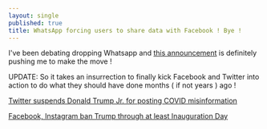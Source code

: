 ```yaml
---
layout: single
published: true
title: WhatsApp forcing users to share data with Facebook ! Bye !
---
```

I've been debating dropping Whatsapp and [this announcement](https://arstechnica.com/tech-policy/2021/01/whatsapp-users-must-share-their-data-with-facebook-or-stop-using-the-app/) is definitely pushing me to make the move !

UPDATE: So it takes an insurrection to finally kick Facebook and Twitter into action to do what they should have done months ( if not years ) ago !

[Twitter suspends Donald Trump Jr. for posting COVID misinformation](https://arstechnica.com/tech-policy/2020/07/donald-trump-jr-and-breitbart-get-twitter-timeouts-over-covid-video/?itm_source=parsely-api)

[Facebook, Instagram ban Trump through at least Inauguration Day](https://arstechnica.com/tech-policy/2021/01/facebook-instagram-ban-trump-through-at-least-inauguration-day/)


